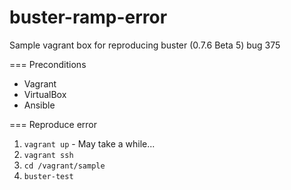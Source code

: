 buster-ramp-error
=================

Sample vagrant box for reproducing buster (0.7.6 Beta 5)  bug 375


=== Preconditions
- Vagrant
- VirtualBox
- Ansible

=== Reproduce error
1. `vagrant up` - May take a while...
2. `vagrant ssh`
3. `cd /vagrant/sample`
4. `buster-test`
